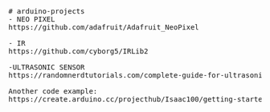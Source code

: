 
<pre>
# arduino-projects
- NEO PIXEL
https://github.com/adafruit/Adafruit_NeoPixel

- IR 
https://github.com/cyborg5/IRLib2

-ULTRASONIC SENSOR
https://randomnerdtutorials.com/complete-guide-for-ultrasonic-sensor-hc-sr04/

Another code example:
https://create.arduino.cc/projecthub/Isaac100/getting-started-with-the-hc-sr04-ultrasonic-sensor-036380
</pre>
